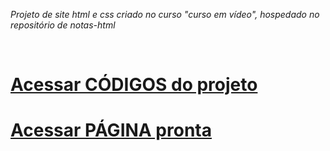 _Projeto de site html e css criado no curso "curso em vídeo", hospedado no repositório de notas-html_  

<br/>  

<h1><a href="https://github.com/joamho-luiz/notas-html/tree/main/cohdigos/projeto-cv-html-e-css" target="_blank">Acessar CÓDIGOS do projeto</a></h1>  

<h1><a href="https://joamho-luiz.github.io/notas-html/cohdigos/projeto-cv-html-e-css/index.html" target="_blank">Acessar PÁGINA pronta</a></h1>
